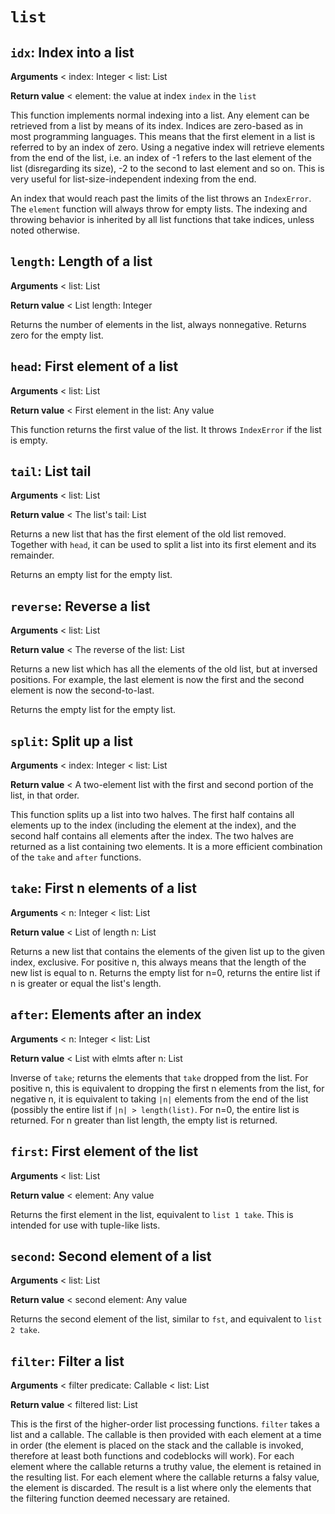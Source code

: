 # `list`

## `idx`: Index into a list

**Arguments** < index: Integer < list: List

**Return value** < element: the value at index `index` in the `list`

This function implements normal indexing into a list. Any element can be retrieved from a list by means of its index. Indices are zero-based as in most programming languages. This means that the first element in a list is referred to by an index of zero. Using a negative index will retrieve elements from the end of the list, i.e. an index of -1 refers to the last element of the list (disregarding its size), -2 to the second to last element and so on. This is very useful for list-size-independent indexing from the end.

An index that would reach past the limits of the list throws an `IndexError`. The `element` function will always throw for empty lists. The indexing and throwing behavior is inherited by all list functions that take indices, unless noted otherwise.

## `length`: Length of a list

**Arguments** < list: List

**Return value** < List length: Integer

Returns the number of elements in the list, always nonnegative. Returns zero for the empty list.

## `head`: First element of a list

**Arguments** < list: List

**Return value** < First element in the list: Any value

This function returns the first value of the list. It throws `IndexError` if the list is empty.

## `tail`: List tail

**Arguments** < list: List

**Return value** < The list's tail: List

Returns a new list that has the first element of the old list removed. Together with `head`, it can be used to split a list into its first element and its remainder.

Returns an empty list for the empty list.

## `reverse`: Reverse a list

**Arguments** < list: List

**Return value** < The reverse of the list: List

Returns a new list which has all the elements of the old list, but at inversed positions. For example, the last element is now the first and the second element is now the second-to-last.

Returns the empty list for the empty list.

## `split`: Split up a list

**Arguments** < index: Integer < list: List

**Return value** < A two-element list with the first and second portion of the list, in that order.

This function splits up a list into two halves. The first half contains all elements up to the index (including the element at the index), and the second half contains all elements after the index. The two halves are returned as a list containing two elements. It is a more efficient combination of the `take` and `after` functions.

## `take`: First n elements of a list

**Arguments** < n: Integer < list: List

**Return value** < List of length n: List

Returns a new list that contains the elements of the given list up to the given index, exclusive. For positive n, this always means that the length of the new list is equal to n. Returns the empty list for n=0, returns the entire list if n is greater or equal the list's length.

## `after`: Elements after an index

**Arguments** < n: Integer < list: List

**Return value** < List with elmts after n: List

Inverse of `take`; returns the elements that `take` dropped from the list. For positive n, this is equivalent to dropping the first n elements from the list, for negative n, it is equivalent to taking `|n|` elements from the end of the list (possibly the entire list if `|n| > length(list)`. For n=0, the entire list is returned. For n greater than list length, the empty list is returned.

## `first`: First element of the list

**Arguments** < list: List

**Return value** < element: Any value

Returns the first element in the list, equivalent to `list 1 take`. This is intended for use with tuple-like lists.

## `second`: Second element of a list

**Arguments** < list: List

**Return value** < second element: Any value

Returns the second element of the list, similar to `fst`, and equivalent to `list 2 take`.

## `filter`: Filter a list

**Arguments** < filter predicate: Callable < list: List

**Return value** < filtered list: List

This is the first of the higher-order list processing functions. `filter` takes a list and a callable. The callable is then provided with each element at a time in order (the element is placed on the stack and the callable is invoked, therefore at least both functions and codeblocks will work). For each element where the callable returns a truthy value, the element is retained in the resulting list. For each element where the callable returns a falsy value, the element is discarded. The result is a list where only the elements that the filtering function deemed necessary are retained.
